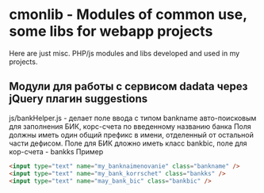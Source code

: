 # cmonlib - Modules of common use, some libs for webapp projects
Here are just misc. PHP/js modules and libs developed and used in my projects.
## Модули для работы с сервисом dadata через jQuery плагин suggestions
js/bankHelper.js - делает поле ввода с типом bankname авто-поисковым для заполнения БИК, корс-счета по введенному названию банка
Поля должны иметь один общий префикс в имени, отделенный от остальной части дефисом. Поле для БИК дложно иметь класс bankbic, поле для кор-счета - bankks
Пример
```HTML
<input type="text" name="my_banknaimenovanie" class="bankname" />
<input type="text" name="my_bank_korrschet" class="bankks" />
<input type="text" name="may_bank_bic" class="bankbic" />
```
